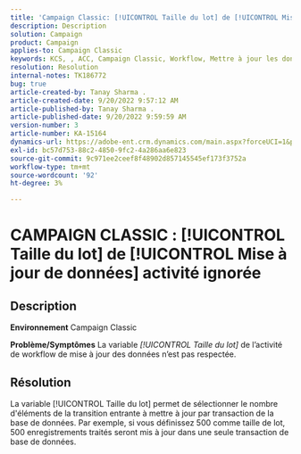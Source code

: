 ```yaml
---
title: 'Campaign Classic: [!UICONTROL Taille du lot] de [!UICONTROL Mise à jour de données] activité ignorée'
description: Description
solution: Campaign
product: Campaign
applies-to: Campaign Classic
keywords: KCS, , ACC, Campaign Classic, Workflow, Mettre à jour les données, Taille du lot
resolution: Resolution
internal-notes: TK186772
bug: true
article-created-by: Tanay Sharma .
article-created-date: 9/20/2022 9:57:12 AM
article-published-by: Tanay Sharma .
article-published-date: 9/20/2022 9:59:59 AM
version-number: 3
article-number: KA-15164
dynamics-url: https://adobe-ent.crm.dynamics.com/main.aspx?forceUCI=1&pagetype=entityrecord&etn=knowledgearticle&id=e9123394-ca38-ed11-9db1-002248086735
exl-id: bc57d753-88c2-4850-9fc2-4a286aa6e823
source-git-commit: 9c971ee2ceef8f48902d857145545ef173f3752a
workflow-type: tm+mt
source-wordcount: '92'
ht-degree: 3%

---
```


# CAMPAIGN CLASSIC : [!UICONTROL Taille du lot] de [!UICONTROL Mise à jour de données] activité ignorée

## Description

<b>Environnement</b>
Campaign Classic


<b>Problème/Symptômes</b>
La variable *[!UICONTROL Taille du lot]* de l’activité de workflow de mise à jour des données n’est pas respectée.




## Résolution


La variable [!UICONTROL Taille du lot] permet de sélectionner le nombre d&#39;éléments de la transition entrante à mettre à jour par transaction de la base de données. Par exemple, si vous définissez 500 comme taille de lot, 500 enregistrements traités seront mis à jour dans une seule transaction de base de données.
